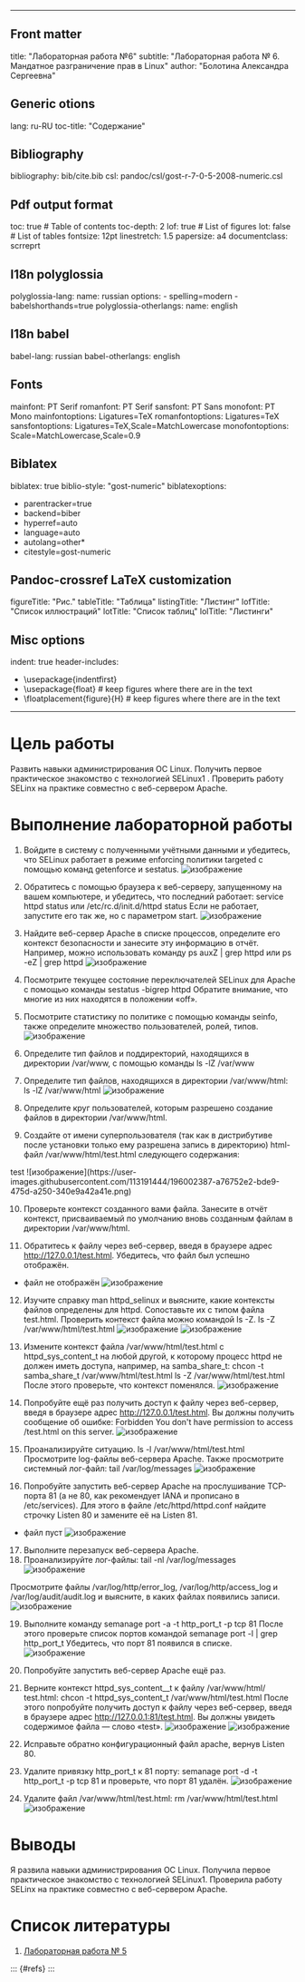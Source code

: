 
---
## Front matter
title: "Лабораторная работа №6"
subtitle: "Лабораторная работа № 6. Мандатное разграничение прав в Linux"
author: "Болотина Александра Сергеевна"

## Generic otions
lang: ru-RU
toc-title: "Содержание"

## Bibliography
bibliography: bib/cite.bib
csl: pandoc/csl/gost-r-7-0-5-2008-numeric.csl

## Pdf output format
toc: true # Table of contents
toc-depth: 2
lof: true # List of figures
lot: false # List of tables
fontsize: 12pt
linestretch: 1.5
papersize: a4
documentclass: scrreprt
## I18n polyglossia
polyglossia-lang:
  name: russian
  options:
	- spelling=modern
	- babelshorthands=true
polyglossia-otherlangs:
  name: english
## I18n babel
babel-lang: russian
babel-otherlangs: english
## Fonts
mainfont: PT Serif
romanfont: PT Serif
sansfont: PT Sans
monofont: PT Mono
mainfontoptions: Ligatures=TeX
romanfontoptions: Ligatures=TeX
sansfontoptions: Ligatures=TeX,Scale=MatchLowercase
monofontoptions: Scale=MatchLowercase,Scale=0.9
## Biblatex
biblatex: true
biblio-style: "gost-numeric"
biblatexoptions:
  - parentracker=true
  - backend=biber
  - hyperref=auto
  - language=auto
  - autolang=other*
  - citestyle=gost-numeric
## Pandoc-crossref LaTeX customization
figureTitle: "Рис."
tableTitle: "Таблица"
listingTitle: "Листинг"
lofTitle: "Список иллюстраций"
lotTitle: "Список таблиц"
lolTitle: "Листинги"
## Misc options
indent: true
header-includes:
  - \usepackage{indentfirst}
  - \usepackage{float} # keep figures where there are in the text
  - \floatplacement{figure}{H} # keep figures where there are in the text
---

# Цель работы

Развить навыки администрирования ОС Linux. Получить первое практическое знакомство с технологией SELinux1
.
Проверить работу SELinx на практике совместно с веб-сервером
Apache.


# Выполнение лабораторной работы

1. Войдите в систему с полученными учётными данными и убедитесь, что
SELinux работает в режиме enforcing политики targeted с помощью команд getenforce и sestatus.
![изображение](https://user-images.githubusercontent.com/113191444/196002071-74576ee2-cdd9-402e-9a71-94495bab6f7e.png)

2. Обратитесь с помощью браузера к веб-серверу, запущенному на вашем
компьютере, и убедитесь, что последний работает:
service httpd status
или
/etc/rc.d/init.d/httpd status
Если не работает, запустите его так же, но с параметром start.
![изображение](https://user-images.githubusercontent.com/113191444/196002112-00aaaa54-c73b-4a2d-a688-10b345039c90.png)

3. Найдите веб-сервер Apache в списке процессов, определите его контекст
безопасности и занесите эту информацию в отчёт. Например, можно использовать команду
ps auxZ | grep httpd
или
ps -eZ | grep httpd
![изображение](https://user-images.githubusercontent.com/113191444/196002151-cac92474-4947-4657-b153-75e90347986e.png)

4. Посмотрите текущее состояние переключателей SELinux для Apache с
помощью команды
sestatus -bigrep httpd
Обратите внимание, что многие из них находятся в положении «off».
5. Посмотрите статистику по политике с помощью команды seinfo, также
определите множество пользователей, ролей, типов.
![изображение](https://user-images.githubusercontent.com/113191444/196002243-4406da9b-6626-4415-9010-a8250514da98.png)

6. Определите тип файлов и поддиректорий, находящихся в директории
/var/www, с помощью команды
ls -lZ /var/www
7. Определите тип файлов, находящихся в директории /var/www/html:
ls -lZ /var/www/html
![изображение](https://user-images.githubusercontent.com/113191444/196002281-75945b40-4c9f-4375-b65a-b120f76c0b62.png)

8. Определите круг пользователей, которым разрешено создание файлов в
директории /var/www/html.
9. Создайте от имени суперпользователя (так как в дистрибутиве после установки только ему разрешена запись в директорию) html-файл
/var/www/html/test.html следующего содержания:
<html>
<body>test</body>
</html>
![изображение](https://user-images.githubusercontent.com/113191444/196002387-a76752e2-bde9-475d-a250-340e9a42a41e.png)


10. Проверьте контекст созданного вами файла. Занесите в отчёт контекст,
присваиваемый по умолчанию вновь созданным файлам в директории
/var/www/html.

11. Обратитесь к файлу через веб-сервер, введя в браузере адрес
http://127.0.0.1/test.html. Убедитесь, что файл был успешно отображён.
- файл не отображён
![изображение](https://user-images.githubusercontent.com/113191444/196002402-29b4fc6c-13af-4abc-aeb6-2c0785dcbbde.png)

12. Изучите справку man httpd_selinux и выясните, какие контексты файлов определены для httpd. Сопоставьте их с типом файла
test.html. Проверить контекст файла можно командой ls -Z.
ls -Z /var/www/html/test.html
![изображение](https://user-images.githubusercontent.com/113191444/196002446-44980cb0-0e85-4068-b2c6-dab0dbe2ac83.png)
![изображение](https://user-images.githubusercontent.com/113191444/196002453-002dcf77-05c0-4799-b39f-4df8b5dd11fe.png)

13. Измените контекст файла /var/www/html/test.html с
httpd_sys_content_t на любой другой, к которому процесс httpd не
должен иметь доступа, например, на samba_share_t:
chcon -t samba_share_t /var/www/html/test.html
ls -Z /var/www/html/test.html
После этого проверьте, что контекст поменялся.
![изображение](https://user-images.githubusercontent.com/113191444/196002525-6d5ef98c-c99e-4f42-964a-42f30e5df897.png)

14. Попробуйте ещё раз получить доступ к файлу через веб-сервер, введя в
браузере адрес http://127.0.0.1/test.html. Вы должны получить
сообщение об ошибке:
Forbidden
You don't have permission to access /test.html on this server.
![изображение](https://user-images.githubusercontent.com/113191444/196002539-16432017-c3f1-4b55-867d-1884b557a255.png)

15. Проанализируйте ситуацию. 
ls -l /var/www/html/test.html
Просмотрите log-файлы веб-сервера Apache. Также просмотрите системный лог-файл:
tail /var/log/messages
![изображение](https://user-images.githubusercontent.com/113191444/196002567-08f9ec33-a871-4a79-ab6a-ae8f125442cc.png)

16. Попробуйте запустить веб-сервер Apache на прослушивание ТСР-порта 81 (а не 80, как рекомендует IANA и прописано в /etc/services). Для
этого в файле /etc/httpd/httpd.conf найдите строчку Listen 80 и замените её на Listen 81.
- файл пуст
![изображение](https://user-images.githubusercontent.com/113191444/196002619-c23daf6d-8a0e-4e03-9ad7-ba5f9f7e0c47.png)

17. Выполните перезапуск веб-сервера Apache. 
18. Проанализируйте лог-файлы:
tail -nl /var/log/messages
![изображение](https://user-images.githubusercontent.com/113191444/196002649-3fd814db-a88d-4db0-9c6a-4d0478331f0f.png)

Просмотрите файлы /var/log/http/error_log, /var/log/http/access_log и /var/log/audit/audit.log и выясните, в каких файлах появились записи.
![изображение](https://user-images.githubusercontent.com/113191444/196002666-687be149-3eba-444e-afae-eadc093ee899.png)

19. Выполните команду
semanage port -a -t http_port_t -р tcp 81
После этого проверьте список портов командой
semanage port -l | grep http_port_t
Убедитесь, что порт 81 появился в списке.
![изображение](https://user-images.githubusercontent.com/113191444/196002723-32a59604-d196-4356-ba77-f484c2582e40.png)

20. Попробуйте запустить веб-сервер Apache ещё раз. 
21. Верните контекст httpd_sys_cоntent__t к файлу /var/www/html/ test.html:
chcon -t httpd_sys_content_t /var/www/html/test.html
После этого попробуйте получить доступ к файлу через веб-сервер, введя в браузере адрес http://127.0.0.1:81/test.html.
Вы должны увидеть содержимое файла — слово «test».
![изображение](https://user-images.githubusercontent.com/113191444/196002747-6321a1ac-f8c6-4c11-85b0-b4b067ef212e.png)
![изображение](https://user-images.githubusercontent.com/113191444/196002774-a8c408db-68eb-4904-8d32-9ad9de256c2c.png)

22. Исправьте обратно конфигурационный файл apache, вернув Listen 80.
23. Удалите привязку http_port_t к 81 порту:
semanage port -d -t http_port_t -p tcp 81
и проверьте, что порт 81 удалён.
![изображение](https://user-images.githubusercontent.com/113191444/196002809-fa8af9e9-0c73-4cf9-8573-981c9f0fa0ae.png)

24. Удалите файл /var/www/html/test.html:
rm /var/www/html/test.html
![изображение](https://user-images.githubusercontent.com/113191444/196002825-754f8b17-94ba-4355-b448-f3066d607b57.png)



# Выводы

Я развила навыки администрирования ОС Linux. Получила первое практическое знакомство с технологией SELinux1.
Проверила работу SELinx на практике совместно с веб-сервером Apache.

# Список литературы

1. [Лабораторная работа № 5]([https://esystem.rudn.ru/pluginfile.php/1652025/mod_resource/content/2/005-lab_discret_sticky.pdf](https://esystem.rudn.ru/pluginfile.php/1652027/mod_resource/content/2/006-lab_selinux.pdf))

::: {#refs}
:::

